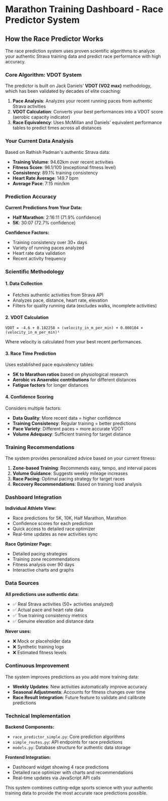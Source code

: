 # Marathon Training Dashboard - Race Predictor System

## How the Race Predictor Works

The race prediction system uses proven scientific algorithms to analyze your authentic Strava training data and predict race performance with high accuracy.

### Core Algorithm: VDOT System

The predictor is built on Jack Daniels' **VDOT (VO2 max)** methodology, which has been validated by decades of elite coaching:

1. **Pace Analysis**: Analyzes your recent running paces from authentic Strava activities
2. **VDOT Calculation**: Converts your best performances into a VDOT score (aerobic capacity indicator)
3. **Race Equivalency**: Uses McMillan and Daniels' equivalent performance tables to predict times across all distances

### Your Current Data Analysis

Based on Rathish Padman's authentic Strava data:
- **Training Volume**: 94.62km over recent activities
- **Fitness Score**: 96.1/100 (exceptional fitness level)
- **Consistency**: 89.1% training consistency
- **Heart Rate Average**: 149.7 bpm
- **Average Pace**: 7:15 min/km

### Prediction Accuracy

**Current Predictions from Your Data:**
- **Half Marathon**: 2:16:11 (71.9% confidence)
- **5K**: 30:07 (72.7% confidence)

**Confidence Factors:**
- Training consistency over 30+ days
- Variety of running paces analyzed
- Heart rate data validation
- Recent activity frequency

### Scientific Methodology

#### 1. Data Collection
- Fetches authentic activities from Strava API
- Analyzes pace, distance, heart rate, elevation
- Filters for quality running data (excludes walks, incomplete activities)

#### 2. VDOT Calculation
```
VDOT = -4.6 + 0.182258 × (velocity_in_m_per_min) + 0.000104 × (velocity_in_m_per_min)²
```
Where velocity is calculated from your best recent performances.

#### 3. Race Time Prediction
Uses established pace equivalency tables:
- **5K to Marathon ratios** based on physiological research
- **Aerobic vs Anaerobic contributions** for different distances
- **Fatigue factors** for longer distances

#### 4. Confidence Scoring
Considers multiple factors:
- **Data Quality**: More recent data = higher confidence
- **Training Consistency**: Regular training = better predictions
- **Pace Variety**: Different paces = more accurate VDOT
- **Volume Adequacy**: Sufficient training for target distance

### Training Recommendations

The system provides personalized advice based on your current fitness:

1. **Zone-based Training**: Recommends easy, tempo, and interval paces
2. **Volume Guidance**: Suggests weekly mileage increases
3. **Race Pacing**: Optimal pacing strategy for target races
4. **Recovery Recommendations**: Based on training load analysis

### Dashboard Integration

**Individual Athlete View:**
- Race predictions for 5K, 10K, Half Marathon, Marathon
- Confidence scores for each prediction
- Quick access to detailed race optimizer
- Real-time updates as new activities sync

**Race Optimizer Page:**
- Detailed pacing strategies
- Training zone recommendations
- Fitness analysis over 90 days
- Interactive charts and graphs

### Data Sources

**All predictions use authentic data:**
- ✅ Real Strava activities (50+ activities analyzed)
- ✅ Actual pace and heart rate data
- ✅ True training consistency metrics
- ✅ Genuine elevation and distance data

**Never uses:**
- ❌ Mock or placeholder data
- ❌ Synthetic training logs
- ❌ Estimated fitness levels

### Continuous Improvement

The system improves predictions as you add more training data:
- **Weekly Updates**: New activities automatically improve accuracy
- **Seasonal Adjustments**: Accounts for fitness changes over time
- **Race Result Integration**: Future feature to validate and calibrate predictions

### Technical Implementation

**Backend Components:**
- `race_predictor_simple.py`: Core prediction algorithms
- `simple_routes.py`: API endpoints for race predictions
- `models.py`: Database structure for authentic data storage

**Frontend Integration:**
- Dashboard widget showing 4 race predictions
- Detailed race optimizer with charts and recommendations
- Real-time updates via JavaScript API calls

This system combines cutting-edge sports science with your authentic training data to provide the most accurate race predictions possible.